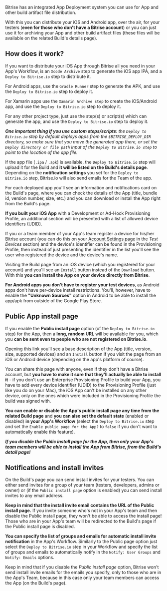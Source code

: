 <p>Bitrise has an integrated App Deployment system you can use for App and other build artifact file distribution.</p>
<p>With this you can distribute your iOS and Android app, over the air, for your testers (<strong>even for those who don't have a Bitrise account</strong>)
or you can just use it for archiving your App and other build artifact files (these files will
be available on the related Build's details page).</p>
<h2>How does it work?</h2>
<p>If you want to distribute your iOS App through Bitrise all you need in your App's Workflow,
is an <code>Xcode Archive</code> step to generate the iOS app IPA,
and a <code>Deploy to Bitrise.io</code> step to distribute it.</p>
<p>For Android apps, use the <code>Gradle Runner</code> step to generate the APK, and use the
<code>Deploy to Bitrise.io</code> step to deploy it.</p>
<p>For Xamarin apps use the <code>Xamarin Archive step</code> to create the iOS/Android app,
and use the <code>Deploy to Bitrise.io</code> step to deploy it.</p>
<p>For any other project type, just use the step(s) or script(s) which
can generate the app, and use the <code>Deploy to Bitrise.io</code> step to deploy it.</p>
<p><em><strong>One important thing if you use custom steps/scripts</strong>: the <code>Deploy to Bitrise.io</code>
step by default deploys apps from the <code>$BITRISE_DEPLOY_DIR</code> directory, so make sure that you
move the generated app there, or set the <code>Deploy directory or file path</code> input
of the <code>Deploy to Bitrise.io step</code> to point to the location of the app file.</em></p>
<p>If the app file (<code>.ipa</code> / <code>.apk</code>) is available, the <code>Deploy to Bitrise.io</code> step will
upload it for the Build and <strong>it will be listed on the Build's details page</strong>.
Depending on the <strong>notification settings</strong> you set for the <code>Deploy to Bitrise.io</code> step,
Bitrise.io will also send emails for the Team of the app.</p>
<p>For each deployed app you'll see an information and notifications card on the Build's page,
where you can check the details of the App (title, bundle id, version number, size, etc.)
and you can download or install the App right from the Build's page.</p>
<p><strong>If you built your iOS App</strong> with a Development or Ad-Hock Provisioning Profile,
an additional section will be presented with a list of allowed device identifiers (UDID).</p>
<p>If you or a team member of your App's team register a device for
his/her Bitrise account (you can do this on your <a href="https://www.bitrise.io/me/profile">Account Settings page</a> in the <em>Test Devices</em> section)
and the device's identifier can be found in the Provisioning Profile,
then instead of just presenting the identifier in the list you'll see the user who registered the device and the device's name.</p>
<p>Visiting the Build page from an iOS device (which you registered for your account)
and you'll see an <code>Install</code> button instead of the <code>Download</code> button.
With this <strong>you can install the App on your device directly from Bitrise</strong>.</p>
<p><strong>For Android apps you don't have to register your test devices</strong>,
as Android apps don't have per-device install restrictions. You'll, however,
have to enable the <strong>&quot;Unknown Sources&quot;</strong> option in Android to be able to
install the app/apk from outside of the Google Play Store.</p>
<h2>Public App install page</h2>
<p>If you enable the <strong>Public install page</strong> option (of the <code>Deploy to Bitrise.io</code> step)
for the App, then a <strong>long, random URL</strong> will be available for you,
which you <strong>can be sent even to people who are not registered on Bitrise.io</strong>.</p>
<p>Opening this link you'll see a base description of the
App (title, version, size, supported devices) and an <code>Install</code>
button if you visit the page from an iOS or Android device (depending on the app's
platform of course).</p>
<p>You can share this page with anyone, even if they don't have a Bitrise account,
but <strong>you have to make it sure that they'll actually be able to install it</strong> -
if you don't use an Enterprise Provisioning Profile to build your App,
you have to add every device identifier (UDID) to the Provisioning Profile (just like you do on your Mac),
the iOS App can't be installed on any other device, only on the ones which were
included in the Provisioning Profile the build was signed with.</p>
<p><strong>You can enable or disable the App's public install page any time from the related Build page</strong>
and <strong>you can also set the default state</strong> (enabled or disabled) <strong>in your App's Workflow</strong>
(select the <code>Deploy to Bitrise.io</code> step and set the <code>Enable public page for the App?</code> to <code>false</code>
if you don't want to automatically enable this feature).</p>
<p><em><strong>If you disable the Public install page for the App, then only your App's team members will be able to install the App from Bitrise,
from the Build's detail page!</strong></em></p>
<h2>Notifications and install invites</h2>
<p>On the Build's page you can send install invites for your testers.
You can either send invites for a group of your team (testers, developers, admins or owner) or
(if the <code>Public install page</code> option is enabled) you can send install invites to any email address.</p>
<p><strong>Keep in mind that the install invite email contains the URL of the Public install page.</strong>
If you invite someone who's not in your App's team and then disable the Public install page,
they won't be able to access the install page!
Those who are in your App's team will be redirected to the Build's page if the Public install page is disabled.</p>
<p><strong>You can specify the list of groups and emails for automatic install invite notification</strong> in the App's Workflow.
Similarly to the Public page option just select the <code>Deploy to Bitrise.io</code> step in your Workflow
and specify the list of groups and emails to automatically notify in the <code>Notify: User Groups</code> and <code>Notify: Emails</code> options.</p>
<p>Keep in mind that if you disable the <em>Public install page</em> option,
Bitrise won't send install invite emails for the emails you specify,
only to those who are in the App's Team,
because in this case only your team members can access the App (on the Build's page).</p>
